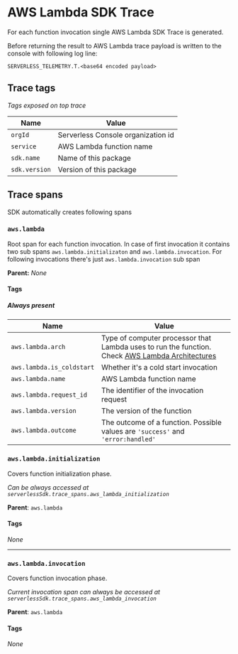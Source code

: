 # AWS Lambda SDK Trace

For each function invocation single AWS Lambda SDK Trace is generated.

Before returning the result to AWS Lambda trace payload is written to the console with following log line:

```
SERVERLESS_TELEMETRY.T.<base64 encoded payload>
```

## Trace tags

_Tags exposed on top trace_

| Name          | Value                              |
| ------------- | ---------------------------------- |
| `orgId`       | Serverless Console organization id |
| `service`     | AWS Lambda function name           |
| `sdk.name`    | Name of this package               |
| `sdk.version` | Version of this package            |

## Trace spans

SDK automatically creates following spans

### `aws.lambda`

Root span for each function invocation. In case of first invocation it contains two sub spans `aws.lambda.initializaton` and `aws.lambda.invocation`. For following invocations there's just `aws.lambda.invocation` sub span

**Parent:** _None_

#### Tags

##### Always present

| Name                      | Value                                                                                                                                                                |
| ------------------------- | -------------------------------------------------------------------------------------------------------------------------------------------------------------------- |
| `aws.lambda.arch`         | Type of computer processor that Lambda uses to run the function. Check [AWS Lambda Architectures](https://docs.aws.amazon.com/lambda/latest/dg/foundation-arch.html) |
| `aws.lambda.is_coldstart` | Whether it's a cold start invocation                                                                                                                                 |
| `aws.lambda.name`         | AWS Lambda function name                                                                                                                                             |
| `aws.lambda.request_id`   | The identifier of the invocation request                                                                                                                             |
| `aws.lambda.version`      | The version of the function                                                                                                                                          |
| `aws.lambda.outcome`      | The outcome of a function. Possible values are `'success'` and `'error:handled'`                                                                                     |

### `aws.lambda.initialization`

Covers function initialization phase.

_Can be always accessed at `serverlessSdk.trace_spans.aws_lambda_initialization`_

**Parent**: `aws.lambda`

#### Tags

_None_

---

### `aws.lambda.invocation`

Covers function invocation phase.

_Current invocation span can always be accessed at `serverlessSdk.trace_spans.aws_lambda_invocation`_

**Parent**: `aws.lambda`

#### Tags

_None_
